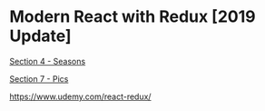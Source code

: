 # Modern React with Redux [2019 Update]

[Section 4 - Seasons](https://github.com/adrianblade/modern-react-with-redux-2019/seasons)

[Section 7 - Pics](https://github.com/adrianblade/modern-react-with-redux-2019/pics)


https://www.udemy.com/react-redux/

